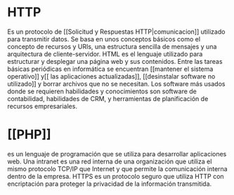 # HTTP
Es un protocolo de [[Solicitud y Respuestas HTTP|comunicacion]] utilizado para transmitir datos. Se basa en unos conceptos básicos como el concepto de recursos y URIs, una estructura sencilla de mensajes y una arquitectura de cliente-servidor. 
HTML es el lenguaje utilizado para estructurar y desplegar una página web y sus contenidos. Entre las tareas básicas periódicas en informática se encuentran [[mantener el sistema operativo]] y[[ las aplicaciones actualizadas]], [[desinstalar software no utilizado]] y borrar archivos que no se necesitan. Los software más usados donde se requieren habilidades y conocimientos son software de contabilidad, habilidades de CRM, y herramientas de planificación de recursos empresariales.
# [[PHP]]
es un lenguaje de programación que se utiliza para desarrollar aplicaciones web. Una intranet es una red interna de una organización que utiliza el mismo protocolo TCP/IP que Internet y que permite la comunicación interna dentro de la empresa. HTTPS es un protocolo seguro que utiliza HTTP con encriptación para proteger la privacidad de la información transmitida.